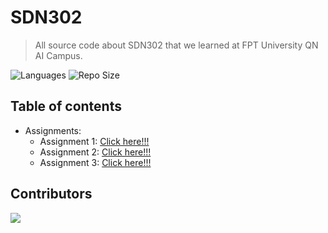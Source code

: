 # SDN302

> All source code about SDN302 that we learned at FPT University QN AI Campus.

![Languages](https://img.shields.io/github/languages/top/fptqnk17/SDN302?style=flat)
![Repo Size](https://img.shields.io/github/repo-size/fptqnk17/SDN302?style=flat)

## Table of contents

- Assignments:
  - Assignment 1: [Click here!!!](Assignments/Assignment%201/README.md)
  - Assignment 2: [Click here!!!](Assignments/Assignment%202/README.md)
  - Assignment 3: [Click here!!!](Assignments/Assignment%203/README.md)

## Contributors

<a href="https://github.com/fptqnk17/SDN302/graphs/contributors">
  <img src="https://contrib.rocks/image?repo=fptqnk17/SDN302" />
</a>
